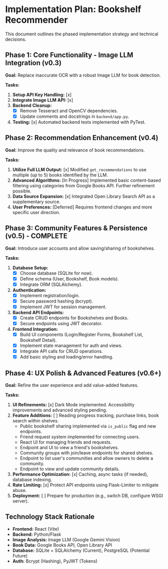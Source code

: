 # Implementation Plan: Bookshelf Recommender

This document outlines the phased implementation strategy and technical decisions.

## Phase 1: Core Functionality - Image LLM Integration (v0.3)

**Goal:** Replace inaccurate OCR with a robust Image LLM for book detection.

**Tasks:**

1.  **Setup API Key Handling:** [x]
2.  **Integrate Image LLM API:** [x]
3.  **Backend Cleanup:**
    *   [x] Remove Tesseract and OpenCV dependencies.
    *   [x] Update comments and docstrings in `backend/app.py`.
4.  **Testing:** [x] Automated backend tests implemented with PyTest.

## Phase 2: Recommendation Enhancement (v0.4)

**Goal:** Improve the quality and relevance of book recommendations.

**Tasks:**

1.  **Utilize Full LLM Output:** [x] Modified `get_recommendations` to use multiple (up to 5) books identified by the LLM.
2.  **Advanced Algorithms:** [In Progress] Implemented basic content-based filtering using categories from Google Books API. Further refinement possible.
3.  **Data Source Expansion:** [x] Integrated Open Library Search API as a supplementary source.
4.  **User Preferences:** [Deferred] Requires frontend changes and more specific user direction.

## Phase 3: Community Features & Persistence (v0.5) - COMPLETE

**Goal:** Introduce user accounts and allow saving/sharing of bookshelves.

**Tasks:**

1.  **Database Setup:**
    *   [x] Choose database (SQLite for now).
    *   [x] Define schema (User, Bookshelf, Book models).
    *   [x] Integrate ORM (SQLAlchemy).
2.  **Authentication:**
    *   [x] Implement registration/login.
    *   [x] Secure password hashing (bcrypt).
    *   [x] Implement JWT for session management.
3.  **Backend API Endpoints:** 
    *   [x] Create CRUD endpoints for Bookshelves and Books.
    *   [x] Secure endpoints using JWT decorator.
4.  **Frontend Integration:** 
    *   [x] Build UI components (Login/Register Forms, Bookshelf List, Bookshelf Detail).
    *   [x] Implement state management for auth and views.
    *   [x] Integrate API calls for CRUD operations.
    *   [x] Add basic styling and loading/error handling.

## Phase 4: UX Polish & Advanced Features (v0.6+)

**Goal:** Refine the user experience and add value-added features.

**Tasks:**

1.  **UI Refinements:** [x] Dark Mode implemented. Accessibility improvements and advanced styling pending.
2.  **Feature Additions:** [ ] Reading progress tracking, purchase links, book search within shelves.
    * Public bookshelf sharing implemented via `is_public` flag and new endpoints.
    * Friend request system implemented for connecting users.
    * React UI for managing friends and requests.
    * Endpoint and UI to view a friend's bookshelves.
    * Community groups with join/leave endpoints for shared shelves.
    * Endpoint to list user's communities and allow owners to delete a community.
    * Endpoint to view and update community details.
3.  **Performance Optimization:** [x] Caching, async tasks (if needed), database indexing.
4.  **Rate Limiting:** [x] Protect API endpoints using Flask-Limiter to mitigate abuse.
5.  **Deployment:** [ ] Prepare for production (e.g., switch DB, configure WSGI server).

## Technology Stack Rationale

-   **Frontend:** React (Vite)
-   **Backend:** Python/Flask
-   **Image Analysis:** Image LLM (Google Gemini Vision)
-   **Book Data:** Google Books API, Open Library API
-   **Database:** SQLite + SQLAlchemy (Current), PostgreSQL (Potential Future)
-   **Auth:** Bcrypt (Hashing), PyJWT (Tokens) 
